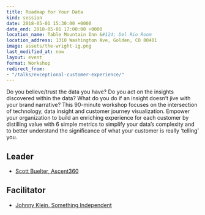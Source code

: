 ```yaml
---
title: Roadmap for Your Data
kind: session
date: 2018-05-01 15:30:00 +0000
date_end: 2018-05-01 17:00:00 +0000
location_name: Table Mountain Inn &#124; Del Rio Room
location_address: 1310 Washington Ave, Golden, CO 80401
image: assets/the-wright-ig.png
last_modified_at: now
layout: event
format: Workshop
redirect_from:
- "/talks/exceptional-customer-experience/"
---
```

Do you believe/trust the data you have? Do you act on the insights discovered within the data? What do you do if an insight doesn’t jive with your brand narrative? This 90-minute workshop focuses on the intersection of technology, data insight and customer journey visualization. Empower your organization to build an enriching experience for each customer by distilling value with 6 simple metrics to simplify your data’s complexity and to better understand the significance of what your customer is really ‘telling’ you. 

## Leader

* [Scott Buelter, Ascent360](http://www.ascent360.com/)

## Facilitator

* [Johnny Klein, Something Independent](http://www.somethingindependent.com/)